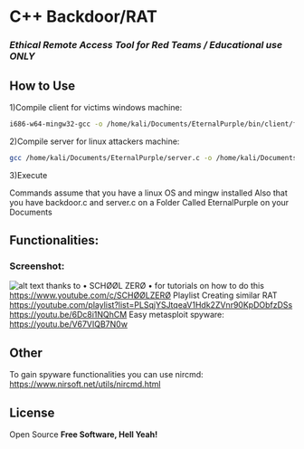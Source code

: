 # C++ Backdoor/RAT </br>
### _Ethical Remote Access Tool for Red Teams / Educational use ONLY_ </br>

## How to Use</br>
1)Compile client for victims windows machine:
```sh
i686-w64-mingw32-gcc -o /home/kali/Documents/EternalPurple/bin/client/fun2.exe /home/kali/Documents/EternalPurple/backdoor.c -lwsock32 -lwininet
```

2)Compile server for linux attackers machine:
```sh
gcc /home/kali/Documents/EternalPurple/server.c -o /home/kali/Documents/EternalPurple/bin/server/server.exe
```
3)Execute

Commands assume that you have a linux OS and mingw installed
Also that you have backdoor.c and server.c on a Folder Called EternalPurple on your Documents


## Functionalities: </br>
### Screenshot:
![alt text](http://url/to/img.png)
thanks to  • SCHØØL ZERØ • for tutorials on how to do this
https://www.youtube.com/c/SCHØØLZERØ
Playlist Creating similar RAT<br>
https://youtube.com/playlist?list=PLSqjYSJtqeaV1Hdk2ZVnr90KpDObfzDSs
https://youtu.be/6Dc8i1NQhCM
Easy metasploit spyware:
https://youtu.be/V67VIQB7N0w

## Other
To gain spyware functionalities you can use nircmd: https://www.nirsoft.net/utils/nircmd.html

## License
Open Source
**Free Software, Hell Yeah!**
